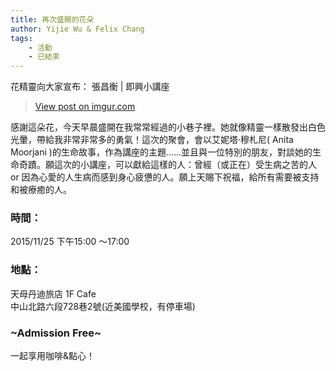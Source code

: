 ```yaml
---
title: 再次盛開的花朵
author: Yijie Wu & Felix Chang
tags:
    - 活動
    - 已結束
---
```


花精靈向大家宣布： 張昌衡 | 即興小講座

<blockquote class="imgur-embed-pub" lang="en" data-id="svkl6M2"><a href="//imgur.com/svkl6M2">View post on imgur.com</a></blockquote><script async src="//s.imgur.com/min/embed.js" charset="utf-8"></script>

感謝這朵花，今天早晨盛開在我常常經過的小巷子裡。她就像精靈一樣散發出白色光暈，帶給我非常非常多的勇氣！這次的聚會，會以艾妮塔‧穆札尼( Anita Moorjani )的生命故事，作為講座的主題......並且與一位特別的朋友，對談她的生命奇蹟。願這次的小講座，可以獻給這樣的人：曾經（或正在）受生病之苦的人 or 因為心愛的人生病而感到身心疲憊的人。願上天賜下祝福，給所有需要被支持和被療癒的人。

### 時間：
2015/11/25 下午15:00 ～17:00

### 地點：
天母丹迪旅店 1F Cafe <br />
中山北路六段728巷2號(近美國學校，有停車場)

### ~Admission Free~
一起享用咖啡&點心！
